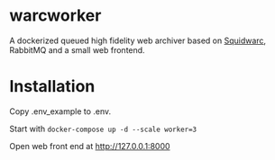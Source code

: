 # warcworker
A dockerized queued high fidelity web archiver based on [Squidwarc](https://github.com/N0taN3rd/Squidwarc), RabbitMQ and a small web frontend.

# Installation
Copy .env_example to .env. 

Start with `docker-compose up -d --scale worker=3`

Open web front end at http://127.0.0.1:8000
